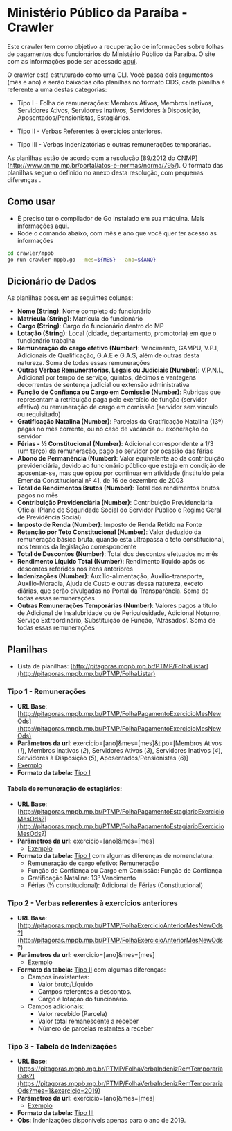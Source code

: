 # Ministério Público da Paraíba - Crawler

Este crawler tem como objetivo a recuperação de informações sobre folhas de pagamentos dos funcionários do Ministério Público da Paraíba. O site com as informações pode ser acessado [aqui](http://pitagoras.mppb.mp.br/PTMP/FolhaListar).

O crawler está estruturado como uma CLI. Você passa dois argumentos (mês e ano) e serão baixadas oito planilhas no formato ODS, cada planilha é referente a uma destas categorias: 

- Tipo I - Folha de remunerações: Membros Ativos, Membros Inativos, Servidores Ativos, Servidores Inativos, Servidores à Disposição,  Aposentados/Pensionistas, Estagiários. 

- Tipo II - Verbas Referentes à exercícios anteriores.

- Tipo III - Verbas Indenizatórias e outras remunerações temporárias.

As planilhas estão de acordo com a resolução [89/2012 do CNMP] (http://www.cnmp.mp.br/portal/atos-e-normas/norma/795/). O formato das planilhas segue o definido no anexo desta resolução, com pequenas diferenças .

## Como usar

- É preciso ter o compilador de Go instalado em sua máquina. Mais informações [aqui](https://golang.org/dl/).
- Rode o comando abaixo, com mês e ano que você quer ter acesso as informações

```sh
cd crawler/mppb
go run crawler-mppb.go --mes=${MES} --ano=${ANO}
```

## Dicionário de Dados

As planilhas possuem as seguintes colunas:

- **Nome (String)**: Nome completo do funcionário
- **Matrícula (String)**: Matrícula do funcionário  
- **Cargo (String)**: Cargo do funcionário dentro do MP
- **Lotação (String)**: Local (cidade, departamento, promotoria) em que o funcionário trabalha
- **Remuneração do cargo efetivo (Number)**: Vencimento, GAMPU, V.P.I, Adicionais de Qualificação, G.A.E e G.A.S, além de outras desta natureza. Soma de todas essas remunerações
- **Outras Verbas Remuneratórias, Legais ou Judiciais (Number)**: V.P.N.I., Adicional por tempo de serviço, quintos, décimos e vantagens decorrentes de sentença judicial ou extensão administrativa
- **Função de Confiança ou Cargo em Comissão (Number)**: Rubricas que representam a retribuição paga pelo exercício de função (servidor efetivo) ou remuneração de cargo em comissão (servidor sem vínculo ou requisitado)
- **Gratificação Natalina (Number)**: Parcelas da Gratificação Natalina (13º) pagas no mês corrente, ou no caso de vacância ou exoneração do servidor
- **Férias - ⅓ Constitucional (Number)**: Adicional correspondente a 1/3 (um terço) da remuneração, pago ao servidor por ocasião das férias
- **Abono de Permanência (Number)**:  Valor equivalente ao da contribuição previdenciária, devido ao funcionário público que esteja em condição de aposentar-se, mas que optou por continuar em atividade (instituído pela Emenda Constitucional nº 41, de 16 de dezembro de 2003
- **Total de Rendimentos Brutos (Number)**: Total dos rendimentos brutos pagos no mês
- **Contribuição Previdenciária (Number)**: Contribuição Previdenciária Oficial (Plano de Seguridade Social do Servidor Público e Regime Geral de Previdência Social)
- **Imposto de Renda (Number)**: Imposto de Renda Retido na Fonte
- **Retenção por Teto Constitucional (Number)**: Valor deduzido da remuneração básica bruta, quando esta ultrapassa o teto constitucional, nos termos da legislação correspondente
- **Total de Descontos (Number)**:  Total dos descontos efetuados no mês
- **Rendimento Líquido Total (Number)**: Rendimento líquido após os descontos referidos nos itens anteriores
- **Indenizações (Number)**: Auxílio-alimentação, Auxílio-transporte, Auxílio-Moradia, Ajuda de Custo e outras dessa natureza, exceto diárias, que serão divulgadas no Portal da Transparência. Soma de todas essas remunerações
- **Outras Remunerações Temporárias (Number)**: Valores pagos a título de Adicional de Insalubridade ou de Periculosidade, Adicional Noturno, Serviço Extraordinário, Substituição de Função, 'Atrasados'. Soma de todas essas remunerações

## Planilhas

- Lista de planilhas: [http://pitagoras.mppb.mp.br/PTMP/FolhaListar](http://pitagoras.mppb.mp.br/PTMP/FolhaListar)
  
### Tipo 1 - Remunerações ###

- **URL Base**: [http://pitagoras.mppb.mp.br/PTMP/FolhaPagamentoExercicioMesNewOds](http://pitagoras.mppb.mp.br/PTMP/FolhaPagamentoExercicioMesNewOds)
- **Parâmetros da url**: exercicio=[ano]&mes=[mes]&tipo=[Membros Ativos (*1*), Membros Inativos (*2*), Servidores Ativos (*3*), Servidores Inativos (*4*), Servidores à Disposição (*5*), Aposentados/Pensionistas (*6*)]
 - [Exemplo](http://pitagoras.mppb.mp.br/PTMP/FolhaPagamentoExercicioMesNewOds?mes=1&exercicio=2019&tipo=1)
- **Formato da tabela:** [Tipo I](http://www.cnmp.mp.br/portal/images/Resolucoes/Anexo-200---RES-89.pdf)

#### Tabela de remuneração de estagiários:  
- **URL Base**: [http://pitagoras.mppb.mp.br/PTMP/FolhaPagamentoEstagiarioExercicioMesOds?](http://pitagoras.mppb.mp.br/PTMP/FolhaPagamentoEstagiarioExercicioMesOds?)
- **Parâmetros da url**: exercicio=[ano]&mes=[mes]
	- [Exemplo](http://pitagoras.mppb.mp.br/PTMP/FolhaPagamentoEstagiarioExercicioMesOds?mes=1&exercicio=2019)
- **Formato da tabela:**  [Tipo I](http://www.cnmp.mp.br/portal/images/Resolucoes/Anexo-200---RES-89.pdf) com algumas diferenças de nomenclatura:
	- Remuneração de cargo efetivo: Remuneração
	- Função de Confiança ou Cargo em Comissão: Função de Confiança
	- Gratificação Natalina: 13º Vencimento 
	- Férias (⅓ constitucional): Adicional de Férias (Constitucional)

### Tipo 2 - Verbas referentes à exercícios anteriores ### 
- **URL Base**:[http://pitagoras.mppb.mp.br/PTMP/FolhaExercicioAnteriorMesNewOds?](http://pitagoras.mppb.mp.br/PTMP/FolhaExercicioAnteriorMesNewOds?)
- **Parâmetros da url:** exercicio=[ano]&mes=[mes]
	- [Exemplo](http://pitagoras.mppb.mp.br/PTMP/FolhaExercicioAnteriorMesNewOds?mes=1&exercicio=2019)
- **Formato da tabela:** [Tipo II](http://www.cnmp.mp.br/portal/images/Resolucoes/Anexo-200---RES-89.pdf) com algumas diferenças:
	- Campos inexistentes:
		- Valor bruto/Líquido
		- Campos referentes a descontos.
		- Cargo e lotação do funcionário.
	- Campos adicionais:
		- Valor recebido (Parcela)
		- Valor total remanescente a receber
		- Número de parcelas restantes a receber

### Tipo 3 - Tabela de Indenizações ### 
- **URL Base**:[https://pitagoras.mppb.mp.br/PTMP/FolhaVerbaIndenizRemTemporariaOds?](https://pitagoras.mppb.mp.br/PTMP/FolhaVerbaIndenizRemTemporariaOds?mes=1&exercicio=2019)
- **Parâmetros da url:** exercicio=[ano]&mes=[mes]
	- [Exemplo](https://pitagoras.mppb.mp.br/PTMP/FolhaVerbaIndenizRemTemporariaOds?mes=1&exercicio=2019)
- **Formato da tabela:** [Tipo III](http://www.cnmp.mp.br/portal/images/Resolucoes/Anexo-200---RES-89.pdf)
- **Obs**: Indenizações disponíveis apenas para o ano de 2019.
